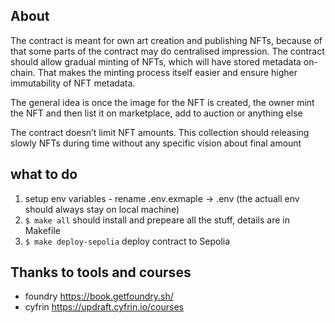 ## About

The contract is meant for own art creation and publishing NFTs, because of that some parts of the contract may do centralised impression. The contract should allow gradual minting of NFTs, which will have stored metadata on-chain. That makes the minting process itself easier and ensure higher immutability of NFT metadata.

The general idea is once the image for the NFT is created, the owner mint the NFT and then list it on marketplace, add to auction or anything else

The contract doesn’t limit NFT amounts. This collection should releasing slowly NFTs during time without any specific vision about final amount

## what to do
1. setup env variables - rename .env.exmaple -> .env (the actuall env should always stay on local machine)
2. `$ make all` should install and prepeare all the stuff, details are in Makefile
3. `$ make deploy-sepolia` deploy contract to Sepolia

## Thanks to tools and courses
- foundry https://book.getfoundry.sh/
- cyfrin https://updraft.cyfrin.io/courses
